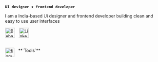  
**`UI designer x frontend developer`**

I am a India-based Ui designer and frontend developer building clean and easy to use user interfaces 

<p align="left">
 <a href=" https://www.behance.net/harshnatuskar">
  <img style="padding-right:10px;" title="Behance" src="https://imgs.search.brave.com/NnoBpkKJ2dsxcFUtSjDV1WE1UDYk8OFl8t5s0SKblnM/rs:fit:474:225:1/g:ce/aHR0cHM6Ly90c2Ux/Lm1tLmJpbmcubmV0/L3RoP2lkPU9JUC5q/U0RGbDVyX2dkODBO/YUEyTVNzTzVRSGFI/YSZwaWQ9QXBp" height="32" width="32">
 </a>
 <a href="https://www.linkedin.com/in/harsh-natuskar-74abb9220/" >
  <img title="LinkedIn" style="padding-right:10px;" src="https://imgs.search.brave.com/Ssq7KBcnrL72UopsOuZen_4ms_BzH2IKgM97E2e4VfY/rs:fit:474:225:1/g:ce/aHR0cHM6Ly90c2Uy/Lm1tLmJpbmcubmV0/L3RoP2lkPU9JUC53/X3pEa0VKOWFMaVdS/LWcwcmZmOGh3SGFI/YSZwaWQ9QXBp" height="32" width="32">
 </a>
</p>
<br>
**`Tools`**
<img align="left" alt="figma" width="30px" style="padding-right:10px;" src="[https://cdn.jsdelivr.net/gh/devicons/devicon/icons/cplusplus/cplusplus-line.svg]" />
 

 

  
